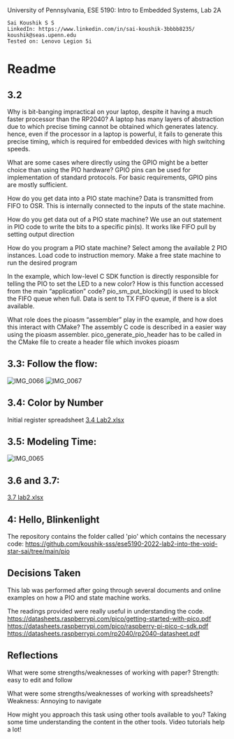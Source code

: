 University of Pennsylvania, ESE 5190: Intro to Embedded Systems, Lab 2A

    Sai Koushik S S
    LinkedIn: https://www.linkedin.com/in/sai-koushik-3bbbb8235/
    koushik@seas.upenn.edu
    Tested on: Lenovo Legion 5i



# Readme

## 3.2

Why is bit-banging impractical on your laptop, despite it having a much faster processor than the RP2040?
A laptop has many layers of abstraction due to which precise timing cannot be obtained which generates latency. hence, even if the processor in a laptop is powerful, it fails to generate this precise timing, which is required for embedded devices with high switching speeds.

What are some cases where directly using the GPIO might be a better choice than using the PIO hardware?
GPIO pins can be used for implementation of standard protocols. For basic requirements, GPIO pins are mostly sufficient.

How do you get data into a PIO state machine? 
Data is transmitted from FIFO to OSR. This is internally connected to the inputs of the state machine.

How do you get data out of a PIO state machine? 
We use an out statement in PIO code to write the bits to a specific pin(s). It works like FIFO pull by setting output direction

How do you program a PIO state machine?
Select among the available 2 PIO instances. Load code to instruction memory. Make a free state machine to run the desired program

 In the example, which low-level C SDK function is directly responsible for telling the PIO to set the LED to a new color? How is this function accessed from the main “application” code?
  pio_sm_put_blocking() is used to block the FIFO queue when full. Data is sent to TX FIFO queue, if there is a slot available.
 
 What role does the pioasm “assembler” play in the example, and how does this interact with CMake?
 The assembly C code is described in a easier way using the pioasm assembler. pico_generate_pio_header has to be called in the CMake file to create a header file which invokes pioasm
 
 ## 3.3: Follow the flow:
 ![IMG_0066](https://user-images.githubusercontent.com/64246696/196426266-7b2a6c0c-489e-4ae4-8000-de5cc18ce27d.PNG)
![IMG_0067](https://user-images.githubusercontent.com/64246696/196426270-9a84ea3c-b67d-4b8f-b496-9a4fbe8c6949.PNG)

## 3.4: Color by Number

Initial register spreadsheet
[3.4 Lab2.xlsx](https://github.com/koushik-sss/ese5190-2022-lab2-into-the-void-star-sai/files/9810214/3.4.Lab2.xlsx)

## 3.5: Modeling Time:
![IMG_0065](https://user-images.githubusercontent.com/64246696/196426568-3ac39330-6e0d-436c-bc07-54213eac2733.PNG)


## 3.6 and 3.7:
[3.7 lab2.xlsx](https://github.com/koushik-sss/ese5190-2022-lab2-into-the-void-star-sai/files/9810230/3.7.lab2.xlsx)

## 4: Hello, Blinkenlight
The repository contains the folder called 'pio' which contains the necessary code: https://github.com/koushik-sss/ese5190-2022-lab2-into-the-void-star-sai/tree/main/pio

## Decisions Taken
This lab was performed after going through several documents and online examples on how a PIO and state machine works.

The readings provided were really useful in understanding the code.
https://datasheets.raspberrypi.com/pico/getting-started-with-pico.pdf
https://datasheets.raspberrypi.com/pico/raspberry-pi-pico-c-sdk.pdf
https://datasheets.raspberrypi.com/rp2040/rp2040-datasheet.pdf


## Reflections
What were some strengths/weaknesses of working with paper?
Strength: easy to edit and follow

What were some strengths/weaknesses of working with spreadsheets?
Weakness: Annoying to navigate

How might you approach this task using other tools available to you?
Taking some time understanding the content in the other tools. Video tutorials help a lot!

 


